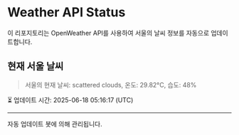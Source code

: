
# Weather API Status

이 리포지토리는 OpenWeather API를 사용하여 서울의 날씨 정보를 자동으로 업데이트합니다.

## 현재 서울 날씨
> 서울의 현재 날씨: scattered clouds, 온도: 29.82°C, 습도: 48%

⏳ 업데이트 시간: 2025-06-18 05:16:17 (UTC)

---
자동 업데이트 봇에 의해 관리됩니다.

